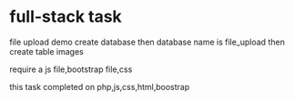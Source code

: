 # full-stack task 
file upload demo
create database then
database name is file_upload then
create table images

require a js file,bootstrap file,css

this task completed on php,js,css,html,boostrap 

